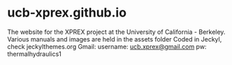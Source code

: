 # ucb-xprex.github.io
The website for the XPREX project at the University of California - Berkeley.
Various manuals and images are held in the assets folder
Coded in Jeckyl, check jeckylthemes.org
Gmail: username: ucb.xprex@gmail.com 		pw: thermalhydraulics1